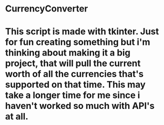 # CurrencyConverter
# This script is made with tkinter. Just for fun creating something but i'm thinking about making it a big project, that will pull the current worth of all the currencies that's supported on that time. This may take a longer time for me since i haven't worked so much with API's at all. 
